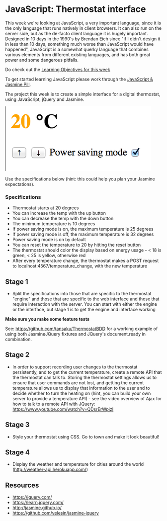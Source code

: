 # JavaScript: Thermostat interface

This week we're looking at JavaScript, a very important language, since it is the only language that runs natively in client browsers.  It can also run on the server side, but as the de-facto client language it is hugely important.  Designed in 10 days in the 1990's by Brendan Eich since "if I didn't design it in less than 10 days, something much worse than JavaScript would have happened", JavaScript is a somewhat querky language that combines various elements from different existing languages, and has both great power and some dangerous pitfalls.

Do check out the [Learning Objectives for this week](learning_objectives.md)

To get started learning JavaScript please work through the [JavaScript & Jasmine Pill](../pills/javascript&JasminePill.md).

The project this week is to create a simple interface for a digital thermostat, using JavaScript, jQuery and Jasmine.  

![Thermostat](../images/thermostat.png)

Use the specifications below (hint: this could help you plan your Jasmine expectations).

### Specifications

- Thermostat starts at 20 degrees
- You can increase the temp with the up button
- You can decrease the temp with the down button
- The minimum temperature is 10 degrees
- If power saving mode is on, the maximum temperature is 25 degrees
- If power saving mode is off, the maximum temperature is 32 degrees
- Power saving mode is on by default
- You can reset the temperature to 20 by hitting  the reset button
- The thermostat should color the display based on energy usage - < 18 is green, < 25 is yellow, otherwise red
- After every temperature change, the thermostat makes a POST request to localhost:4567/temperature_change, with the new temperature

## Stage 1

* Split the specifications into those that are specific to the thermostat "engine" and those that are specific to the web interface and those that require interaction with the server.  You can start with either the engine or the interface, but stage 1 is to get the engine and interface working

**Make sure you make some feature tests**

See: https://github.com/tansaku/ThermostatBDD for a working example of using both JasmineJQuery fixtures and JQuery's document.ready in combination.

## Stage 2

* In order to support recording user changes to the thermostat persistently, and to get the current temperature, create a remote API that the thermostat can talk to. Storing the thermostat settings allows us to ensure that user commands are not lost, and getting the current temperature allows us to display that information to the user and to decide whether to turn the heating on (hint, you can build your own server to provide a temperature API) - see the video overview of Ajax for how to talk to a remote API with JQuery: https://www.youtube.com/watch?v=QDsrErWpizI

## Stage 3

* Style your thermostat using CSS.  Go to town and make it look beautiful!

## Stage 4

* Display the weather and temperature for cities around the world (http://weather-api.herokuapp.com/)


Resources
---------

* https://jquery.com/
* https://learn.jquery.com/ 
* http://jasmine.github.io/
* https://github.com/velesin/jasmine-jquery
